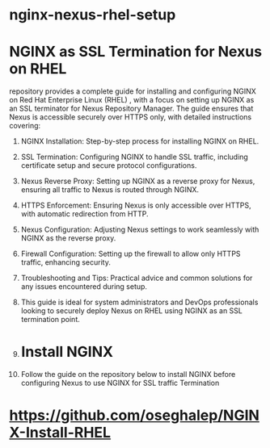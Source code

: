 # nginx-nexus-rhel-setup
# NGINX as SSL Termination for Nexus on RHEL 

repository provides a complete guide for installing and configuring NGINX on Red Hat Enterprise Linux (RHEL) , with a focus on setting up NGINX as an SSL terminator for Nexus Repository Manager. The guide ensures that Nexus is accessible securely over HTTPS only, with detailed instructions covering:

1. NGINX Installation: Step-by-step process for installing NGINX on RHEL.
2. SSL Termination: Configuring NGINX to handle SSL traffic, including certificate setup and secure protocol configurations.
3. Nexus Reverse Proxy: Setting up NGINX as a reverse proxy for Nexus, ensuring all traffic to Nexus is routed through NGINX.
4. HTTPS Enforcement: Ensuring Nexus is only accessible over HTTPS, with automatic redirection from HTTP.
5. Nexus Configuration: Adjusting Nexus settings to work seamlessly with NGINX as the reverse proxy.
6. Firewall Configuration: Setting up the firewall to allow only HTTPS traffic, enhancing security.
7. Troubleshooting and Tips: Practical advice and common solutions for any issues encountered during setup.
8. This guide is ideal for system administrators and DevOps professionals looking to securely deploy Nexus on RHEL using NGINX as an SSL termination point.

9. # Install NGINX
10. Follow the guide on the repository below to install NGINX before configuring Nexus to use NGINX for SSL traffic Termination
# https://github.com/oseghalep/NGINX-Install-RHEL

